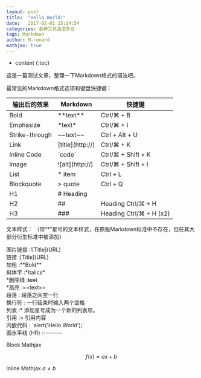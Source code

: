 ```yaml
---
layout: post
title:  "Hello World!"
date:   2017-02-01 15:14:54
categories: 各种工具语法杂记
tags: Markdown
author: M.renard
mathjax: true
---
```


* content
{:toc}

这是一篇测试文章，整理一下Markdown格式的语法吧。




最常见的Markdown格式选项和键盘快捷键：

输出后的效果|	Markdown|	快捷键
---|---|---
Bold	|\*\*text**	|Ctrl/⌘ + B
Emphasize	|\*text*	|Ctrl/⌘ + I
Strike-through|	\~~text~~	|Ctrl + Alt + U
Link|	[title]\(http://)|	Ctrl/⌘ + K
Inline Code	|\`code`|	Ctrl/⌘ + Shift + K
Image|	![alt]\(http://)|	Ctrl/⌘ + Shift + I
List|	* item|	Ctrl + L
Blockquote	|> quote	|Ctrl + Q
H1|	# Heading	
H2	|## |Heading	Ctrl/⌘ + H
H3	|### |Heading	Ctrl/⌘ + H (x2)

文本样式：
（带“*”星号的文本样式，在原版Markdown标准中不存在，但在其大部分衍生标准中被添加）

图片链接 :![Title]\(URL)  
链接 :[Title]\(URL)  
加粗 :\*\*Bold**  
斜体字 :\*Italics*   
\*删除线 :~~text~~  
\*高亮 :==text==  
段落 : 段落之间空一行  
换行符 : 一行结束时输入两个空格  
列表 :* 添加星号成为一个新的列表项。  
引用 :> 引用内容  
内嵌代码 : \`alert('Hello World');`  
画水平线 (HR) :--------  



Block Mathjax 

$$
f(x) = ax + b
$$

Inline Mathjax $a \neq b$

